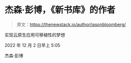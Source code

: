 # 杰森·彭博，《新书库》的作者

> 原文：<https://thenewstack.io/author/jasonbloomberg/>

实现云原生应用可移植性的梦想

2022 年 12 月 2 日早上 5:05

杰森·彭博